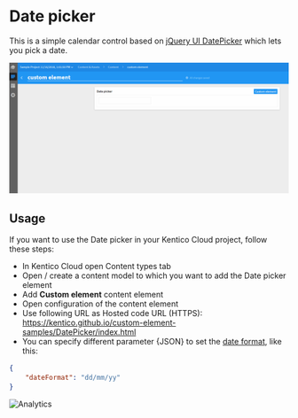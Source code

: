 # Date picker 

This is a simple calendar control based on [jQuery UI DatePicker](https://jqueryui.com/datepicker/) which lets you pick a date. 

![Date picker gif](DatePicker.gif)

## Usage

If you want to use the Date picker in your Kentico Cloud project, follow these steps:

* In Kentico Cloud open Content types tab
* Open / create a content model to which you want to add the Date picker element
* Add **Custom element** content element
* Open configuration of the content element
* Use following URL as Hosted code URL (HTTPS): https://kentico.github.io/custom-element-samples/DatePicker/index.html
* You can specify different parameter {JSON} to set the [date format](http://api.jqueryui.com/datepicker/#option-dateFormat), like this:

```json
{
    "dateFormat": "dd/mm/yy"
}
```

![Analytics](https://kentico-ga-beacon.azurewebsites.net/api/UA-69014260-4/Kentico/custom-element-samples/DatePicker?pixel)

